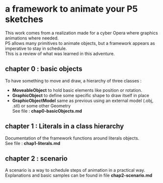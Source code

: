# a framework to animate your P5 sketches 
This work comes from a realization made for a cyber Opera where graphics animations where needed.   
P5 allows many primitives to animate objects, but a framework appears as imperative to stay in schedule.  
This is a review of what was learned in this adventure. 

## chapter 0 : basic objects 
To have something to move and draw, a hierarchy of three classes : 
- **MoveableObject**    to hold basic elements like position or rotation.  
- **GraphicObject**     to define some specific shape to draw itself in place
- **GraphicObjectModel**  same as previous using an external model (.obj, .stl) or some other Geometry   
See file : **chap0-basicObjects.md**

## chapter 1 : Literals in a class hierarchy
Documentation of the framework functions around literals objects.   
See file : **chap1-literals.md**
## chapter 2 : scenario 
A scenario is a way to schedule steps of animation in a practical way.   
Explanations and basic samples can be found in file **chap2-scenario.md**   


  


